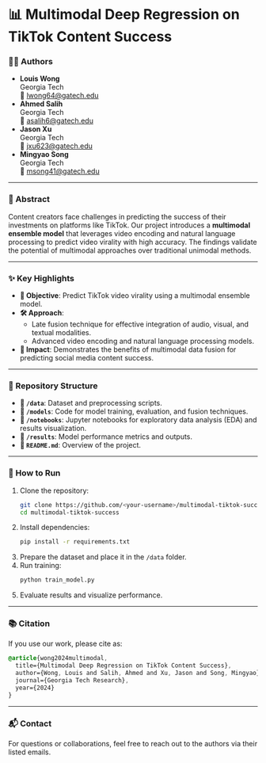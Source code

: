 # 📊 Multimodal Deep Regression on TikTok Content Success

### 👩‍💻 Authors
- **Louis Wong**  
  Georgia Tech  
  📧 [lwong64@gatech.edu](mailto:lwong64@gatech.edu)
- **Ahmed Salih**  
  Georgia Tech  
  📧 [asalih6@gatech.edu](mailto:asalih6@gatech.edu)
- **Jason Xu**  
  Georgia Tech  
  📧 [jxu623@gatech.edu](mailto:jxu623@gatech.edu)
- **Mingyao Song**  
  Georgia Tech  
  📧 [msong41@gatech.edu](mailto:msong41@gatech.edu)

---

### 📝 Abstract
Content creators face challenges in predicting the success of their investments on platforms like TikTok. Our project introduces a **multimodal ensemble model** that leverages video encoding and natural language processing to predict video virality with high accuracy. The findings validate the potential of multimodal approaches over traditional unimodal methods.

---

### ✨ Key Highlights
- **🎯 Objective**: Predict TikTok video virality using a multimodal ensemble model.  
- **🛠️ Approach**:  
  - Late fusion technique for effective integration of audio, visual, and textual modalities.  
  - Advanced video encoding and natural language processing models.  
- **🌟 Impact**: Demonstrates the benefits of multimodal data fusion for predicting social media content success.  

---

### 📂 Repository Structure
- **📁 `/data`**: Dataset and preprocessing scripts.  
- **📁 `/models`**: Code for model training, evaluation, and fusion techniques.  
- **📁 `/notebooks`**: Jupyter notebooks for exploratory data analysis (EDA) and results visualization.  
- **📁 `/results`**: Model performance metrics and outputs.  
- **📄 `README.md`**: Overview of the project.

---

### 🚀 How to Run
1. Clone the repository:  
   ```bash
   git clone https://github.com/<your-username>/multimodal-tiktok-success.git
   cd multimodal-tiktok-success
   ```
2. Install dependencies:  
   ```bash
   pip install -r requirements.txt
   ```
3. Prepare the dataset and place it in the `/data` folder.
4. Run training:  
   ```bash
   python train_model.py
   ```
5. Evaluate results and visualize performance.

---

### 📚 Citation
If you use our work, please cite as:

```scss
@article{wong2024multimodal,
  title={Multimodal Deep Regression on TikTok Content Success},
  author={Wong, Louis and Salih, Ahmed and Xu, Jason and Song, Mingyao},
  journal={Georgia Tech Research},
  year={2024}
}
```

---

### 📬 Contact
For questions or collaborations, feel free to reach out to the authors via their listed emails.


